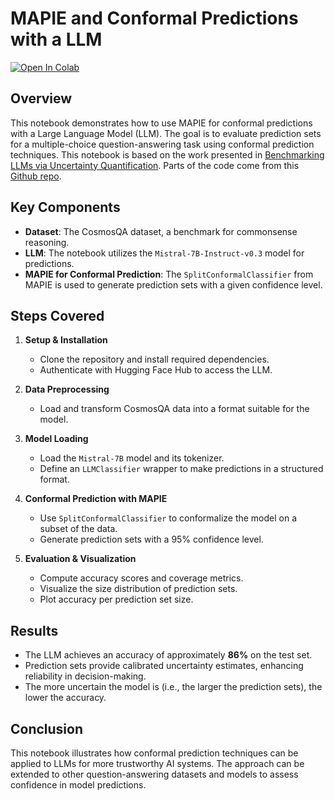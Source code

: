 # MAPIE and Conformal Predictions with a LLM

[![Open In Colab](https://colab.research.google.com/assets/colab-badge.svg)](https://colab.research.google.com/github/FaustinPulveric/mapie_llm/blob/main/MAPIE_for_cosmosqa_correction.ipynb)

## Overview

This notebook demonstrates how to use MAPIE for conformal predictions with a Large Language Model (LLM). The goal is to evaluate prediction sets for a multiple-choice question-answering task using conformal prediction techniques. This notebook is based on the work presented in [Benchmarking LLMs via Uncertainty Quantification](https://arxiv.org/abs/2401.12794). Parts of the code come from this [Github repo](https://github.com/smartyfh/LLM-Uncertainty-Bench).

## Key Components

- **Dataset**: The CosmosQA dataset, a benchmark for commonsense reasoning.
- **LLM**: The notebook utilizes the `Mistral-7B-Instruct-v0.3` model for predictions.
- **MAPIE for Conformal Prediction**: The `SplitConformalClassifier` from MAPIE is used to generate prediction sets with a given confidence level.

## Steps Covered

1. **Setup & Installation**
   - Clone the repository and install required dependencies.
   - Authenticate with Hugging Face Hub to access the LLM.

2. **Data Preprocessing**
   - Load and transform CosmosQA data into a format suitable for the model.

3. **Model Loading**
   - Load the `Mistral-7B` model and its tokenizer.
   - Define an `LLMClassifier` wrapper to make predictions in a structured format.

4. **Conformal Prediction with MAPIE**
   - Use `SplitConformalClassifier` to conformalize the model on a subset of the data.
   - Generate prediction sets with a 95% confidence level.

5. **Evaluation & Visualization**
   - Compute accuracy scores and coverage metrics.
   - Visualize the size distribution of prediction sets.
   - Plot accuracy per prediction set size.

## Results

- The LLM achieves an accuracy of approximately **86%** on the test set.
- Prediction sets provide calibrated uncertainty estimates, enhancing reliability in decision-making.
- The more uncertain the model is (i.e., the larger the prediction sets), the lower the accuracy.

## Conclusion

This notebook illustrates how conformal prediction techniques can be applied to LLMs for more trustworthy AI systems. The approach can be extended to other question-answering datasets and models to assess confidence in model predictions.

